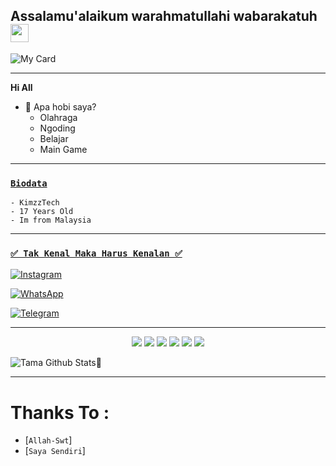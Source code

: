 ## Assalamu'alaikum warahmatullahi wabarakatuh <img src="https://github.com/TheDudeThatCode/TheDudeThatCode/blob/master/Assets/Hi.gif" width="29px"> 


  
![My Card ](https://cardivo.vercel.app/api?name=Kimzz%Tech%20&description="Hello%20guys"&image=https://l.top4top.io/p_2304dljon0.png&backgroundColor=%23ecf0f1&instagram=@_2.7_06%20&github=kimzzstore&whatsapp=+60146351257&pattern=leaf&colorPattern=%23eaeaea)

---

**Hi All**


- 🌱 Apa hobi saya?
  - Olahraga
  - Ngoding
  - Belajar
  - Main Game

---

### [`Biodata`](https://wa.me/60146351257?text=assalamu'alaikum+bang) 

```
- KimzzTech
- 17 Years Old
- Im from Malaysia
```

---

### [`✅ Tak Kenal Maka Harus Kenalan ✅`](https://msha.ke/incbot_official)

 [![Instagram](https://img.shields.io/badge/Instagram-ff63f0?style=for-the-badge&logo=instagram&logoColor=white)](https://instagram.com/kimzz.store)

 [![WhatsApp](https://img.shields.io/badge/WhatsApp-25D366?style=for-the-badge&logo=whatsapp&logoColor=white)](https://wa.me/0146351257)

 [![Telegram](https://img.shields.io/badge/Telegram-009bff?style=for-the-badge&logo=telegram&logoColor=white)](https://t.me/kimzzstore)
 
 ---
 
<p align="center">
  <img src="https://img.shields.io/badge/-JavaScript-black?style=flat-square&logo=javascript" />
  <img src="https://img.shields.io/badge/-Node.js-black?style=flat-square&logo=Node.js" />
  <img src="https://img.shields.io/badge/-HTML5-black?style=flat-square&logo=html5&logoColor=e34f26" />
  <img src="https://img.shields.io/badge/-CSS3-black?style=flat-square&logo=css3&logoColor=1572b6" />
  <img src="https://img.shields.io/badge/-Git-black?style=flat-square&logo=git" />
  <img src="https://img.shields.io/badge/-GitHub-black?style=flat-square&logo=github" /> <br>

  
![Tama Github Stats🚀](https://github-readme-stats.vercel.app/api?username=Kimzzstore&show_icons=true&theme=tokyonight)
  
  ---
  
  # Thanks To :
  
* [`Allah-Swt`]
* [`Saya Sendiri`]
  
<!---
cekilpedia/cekilpedia is a ✨ special ✨ repository because its `README.md` (this file) appears on your GitHub profile.
You can click the Preview link to take a look at your changes.
--->
